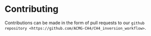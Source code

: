 Contributing
============

Contributions can be made in the form of pull requests to our `github repository <https://github.com/ACMG-CH4/CH4_inversion_workflow>`.
